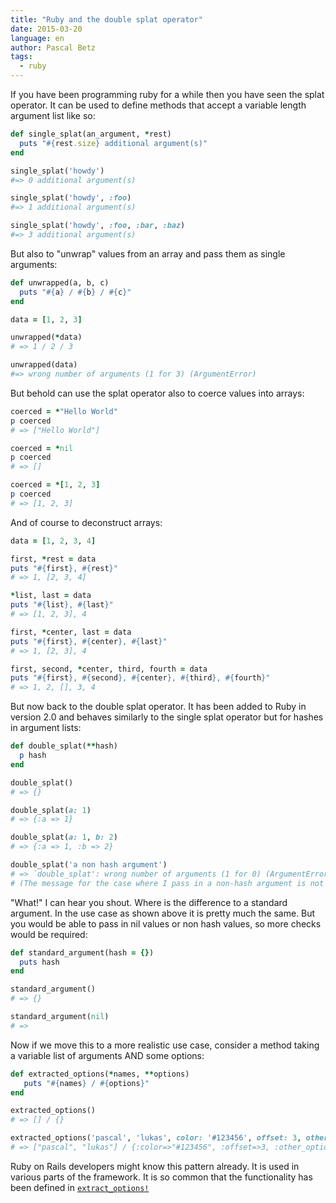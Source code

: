 ```yaml
---
title: "Ruby and the double splat operator"
date: 2015-03-20
language: en
author: Pascal Betz
tags:
  - ruby
---
```


If you have been programming ruby for a while then you have seen the splat operator. It can be used to define methods that accept a variable length argument list like so:

```ruby
def single_splat(an_argument, *rest)
  puts "#{rest.size} additional argument(s)" 
end

single_splat('howdy')
#=> 0 additional argument(s)

single_splat('howdy', :foo)
#=> 1 additional argument(s)

single_splat('howdy', :foo, :bar, :baz)
#=> 3 additional argument(s)
```

But also to "unwrap" values from an array and pass them as single arguments:

```ruby
def unwrapped(a, b, c)
  puts "#{a} / #{b} / #{c}"
end

data = [1, 2, 3]

unwrapped(*data)
# => 1 / 2 / 3

unwrapped(data)
#=> wrong number of arguments (1 for 3) (ArgumentError)
```

But behold can use the splat operator also to coerce values into arrays:

```ruby
coerced = *"Hello World"
p coerced
# => ["Hello World"]

coerced = *nil
p coerced
# => []

coerced = *[1, 2, 3]
p coerced
# => [1, 2, 3]
```

And of course to deconstruct arrays:

```ruby
data = [1, 2, 3, 4]

first, *rest = data
puts "#{first}, #{rest}"
# => 1, [2, 3, 4]

*list, last = data
puts "#{list}, #{last}"
# => [1, 2, 3], 4

first, *center, last = data
puts "#{first}, #{center}, #{last}"
# => 1, [2, 3], 4

first, second, *center, third, fourth = data
puts "#{first}, #{second}, #{center}, #{third}, #{fourth}"
# => 1, 2, [], 3, 4
```

But now back to the double splat operator. It has been added to Ruby in version 2.0 and behaves similarly to the single splat operator but for hashes in argument lists:

```ruby
def double_splat(**hash)
  p hash
end

double_splat()
# => {}

double_splat(a: 1)
# => {:a => 1}

double_splat(a: 1, b: 2)
# => {:a => 1, :b => 2}

double_splat('a non hash argument')
# => `double_splat': wrong number of arguments (1 for 0) (ArgumentError)
# (The message for the case where I pass in a non-hash argument is not very helpful I'd say)
```

"What!" I can hear you shout. Where is the difference to a standard argument. In the use case as shown above it is pretty much the same. But you would be able to pass in nil values or non hash values, so more checks would be required:

```ruby
def standard_argument(hash = {})
  puts hash
end

standard_argument()
# => {}

standard_argument(nil)
# =>
```

Now if we move this to a more realistic use case, consider a method taking a variable list of arguments AND some options:

```ruby
def extracted_options(*names, **options)
   puts "#{names} / #{options}"
end

extracted_options()
# => [] / {}

extracted_options('pascal', 'lukas', color: '#123456', offset: 3, other_option: :foo)
# => ["pascal", "lukas"] / {:color=>"#123456", :offset=>3, :other_option=>:foo}
```

Ruby on Rails developers might know this pattern already. It is used in various parts of the framework. It is so common that the functionality has been defined in [`extract_options!`](http://apidock.com/rails/Array/extract_options%21)
